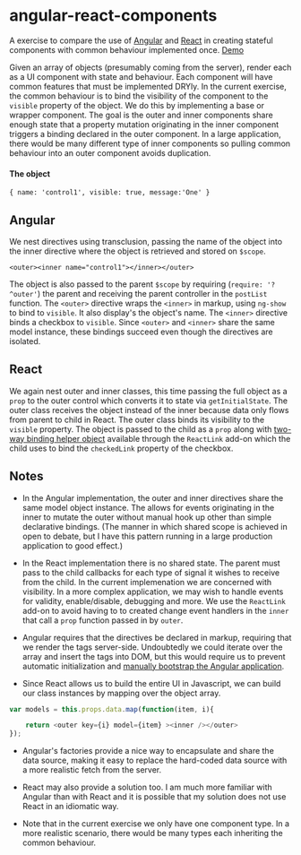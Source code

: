 angular-react-components
========================

A exercise to compare the use of [Angular](https://angularjs.org/) and [React](http://facebook.github.io/react/index.html) in creating stateful components with common behaviour implemented once. [Demo](http://plnkr.co/GnAuJm)

Given an array of objects (presumably coming from the server), render each as a UI component with state and behaviour. Each component will have common features that must be implemented DRYly. In the current exercise, the common behaviour is to bind the visibility of the component to the `visible` property of the object. We do this by implementing a base or wrapper component. The goal is the outer and inner components share enough state that a property mutation originating in the inner component triggers a binding declared in the outer component. In a large application, there would be many different type of inner components so pulling common behaviour into an outer component avoids duplication. 


#### The object 
``` { name: 'control1', visible: true, message:'One' } ```

## Angular
We nest directives using transclusion, passing the name of the object into the inner directive where the object is retrieved and stored on `$scope`. 

``` <outer><inner name="control1"></inner></outer> ```

The object is also passed to the parent `$scope` by requiring (`require: '?^outer'`) the parent and receiving the parent controller in the `postList` function. The `<outer>` directive wraps the `<inner>` in markup, using `ng-show` to bind to `visible`. It also display's the object's name. The `<inner>` directive binds a checkbox to `visible`. Since `<outer>` and `<inner>` share the same model instance, these bindings succeed even though the directives are isolated. 


## React
We again nest outer and inner classes, this time passing the full object as a `prop` to the outer control which converts it to state via `getInitialState`. The outer class receives the object instead of the inner because data only flows from parent to child in React. The outer class binds its visibility to the `visible` property. The object is passed to the child as a `prop` along with [two-way binding helper object](http://facebook.github.io/react/docs/two-way-binding-helpers.html) available through the `ReactLink` add-on which the child uses to bind the `checkedLink` property of the checkbox.

## Notes

* In the Angular implementation, the outer and inner directives share the same model object instance. The allows for events originating in the inner to mutate the outer without manual  hook up other than simple declarative bindings. (The manner in which shared scope is achieved in open to debate, but I have this pattern running in a large production application to good effect.)

* In the React implementation there is no shared state. The parent must pass to the child callbacks for each type of signal it wishes to receive from the child. In the current implemenation we are concerned with visibility. In a more complex application, we may wish to handle events for validity, enable/disable, debugging and more. We use the `ReactLink` add-on to avoid having to to created change event handlers in the `inner` that call a `prop` function passed in by `outer`.

* Angular requires that the directives be declared in markup, requiring that we render the tags server-side. Undoubtedly we could iterate over the array and insert the tags into DOM, but this would require us to prevent automatic initialization and [manually bootstrap the Angular application](https://docs.angularjs.org/guide/bootstrap).

* Since React allows us to build the entire UI in Javascript, we can build our class instances by mapping over the object array.

```javascript
var models = this.props.data.map(function(item, i){

    return <outer key={i} model={item} ><inner /></outer>
}); 
```

* Angular's factories provide a nice way to encapsulate and share the data source, making it easy to replace the hard-coded data source with a more realistic fetch from the server.

* React may also provide a solution too. I am much more familiar with Angular than with React and it is possible that my solution does not use React in an idiomatic way.

* Note that in the current exercise we only have one component type. In a more realistic scenario, there would be many types each inheriting the common behaviour.
